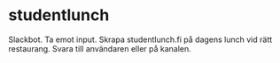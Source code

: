 # studentlunch
Slackbot. Ta emot input. Skrapa studentlunch.fi på dagens lunch vid rätt restaurang. Svara till användaren eller på kanalen.
